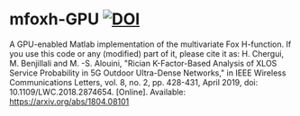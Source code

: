# mfoxh-GPU [![DOI](https://zenodo.org/badge/DOI/10.5281/zenodo.11316270.svg)](https://doi.org/10.5281/zenodo.11316270)
A GPU-enabled Matlab implementation of the multivariate Fox H-function.
If you use this code or any (modified) part of it, please cite it as:
H. Chergui, M. Benjillali and M. -S. Alouini, "Rician K-Factor-Based Analysis of XLOS Service Probability in 5G Outdoor Ultra-Dense Networks," in IEEE Wireless Communications Letters, vol. 8, no. 2, pp. 428-431, April 2019, doi: 10.1109/LWC.2018.2874654. [Online]. Available: https://arxiv.org/abs/1804.08101
